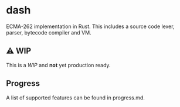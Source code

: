# dash
ECMA-262 implementation in Rust.
This includes a source code lexer, parser, bytecode compiler and VM. 

## ⚠️ WIP
This is a *WIP* and **not** yet production ready.

## Progress
A list of supported features can be found in progress.md.